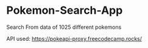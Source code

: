 # Pokemon-Search-App

Search From data of 1025 different pokemons

API used:
https://pokeapi-proxy.freecodecamp.rocks/
